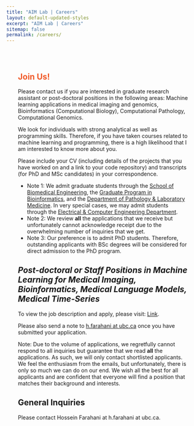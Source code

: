 ```yaml
---
title: "AIM Lab | Careers"
layout: default-updated-styles
excerpt: "AIM Lab | Careers"
sitemap: false
permalink: /careers/
---
```

<div class="careers-hero-container">
</div>

<div style="padding:30px;">
    <h2><b style="color: #f15a29">Join Us!</b></h2>
    <p>Please contact us if you are interested in graduate research assistant or post-doctoral positions in the following areas: Machine learning applications in medical imaging and genomics, Bioinformatics (Computational Biology), Computational Pathology, Computational Genomics.</p>
    <p>We look for individuals with strong analytical as well as programming skills. Therefore, if you have taken courses related to machine learning and programming, there is a high likelihood that I am interested to know more about you.</p>
    <p>Please include your CV (including details of the projects that you have worked on and a link to your code repository) and transcripts (for PhD and MSc candidates) in your correspondence.</p>
    <ul>
        <li class="note">Note 1: We admit graduate students through the <a href="https://www.bme.ubc.ca/" target="_blank">School of Biomedical Engineering</a>, the <a href="http://www.bioinformatics.ubc.ca/" target="_blank">Graduate Program in Bioinformatics</a>, and the <a href="https://pathology.ubc.ca/" target="_blank">Department of Pathology & Laboratory Medicine</a>. In very special cases, we may admit students through the <a href="https://ece.ubc.ca/" target="_blank">Electrical & Computer Engineering Department</a>.</li>
        <li class="note">Note 2: We review <strong>all</strong> the applications that we receive but unfortunately cannot acknowledge receipt due to the overwhelming number of inquiries that we get.</li>
        <li class="note">Note 3: Our preference is to admit PhD students. Therefore, outstanding applicants with BSc degrees will be considered for direct admission to the PhD program.</li>
    </ul>
    <h2><i>Post-doctoral or Staff Positions in Machine Learning for Medical Imaging, Bioinformatics, Medical Language Models, Medical Time-Series</i></h2>
    <p>To view the job description and apply, please visit: <a href="https://docs.google.com/forms/d/1ZitNWNpyYSc4i54Qe4RRTurcqm9U7_C_B8SXtBVtwKE/viewform?edit_requested=true" target="_blank">Link</a>.</p>
    <p>Please also send a note to <a href="mailto:h.farahani@ubc.ca">h.farahani at ubc.ca</a> once you have submitted your application.</p>
    <p class="note">Note: Due to the volume of applications, we regretfully cannot respond to all inquiries but guarantee that we read <strong>all</strong> the applications. As such, we will only contact shortlisted applicants. We feel the enthusiasm from the emails, but unfortunately, there is only so much we can do on our end. We wish all the best for all applicants and are confident that everyone will find a position that matches their background and interests.</p>
    <h2><span class="highlight">General Inquiries</span></h2>
    <p>Please contact Hossein Farahani at h.farahani at ubc.ca.</p>
</div>




